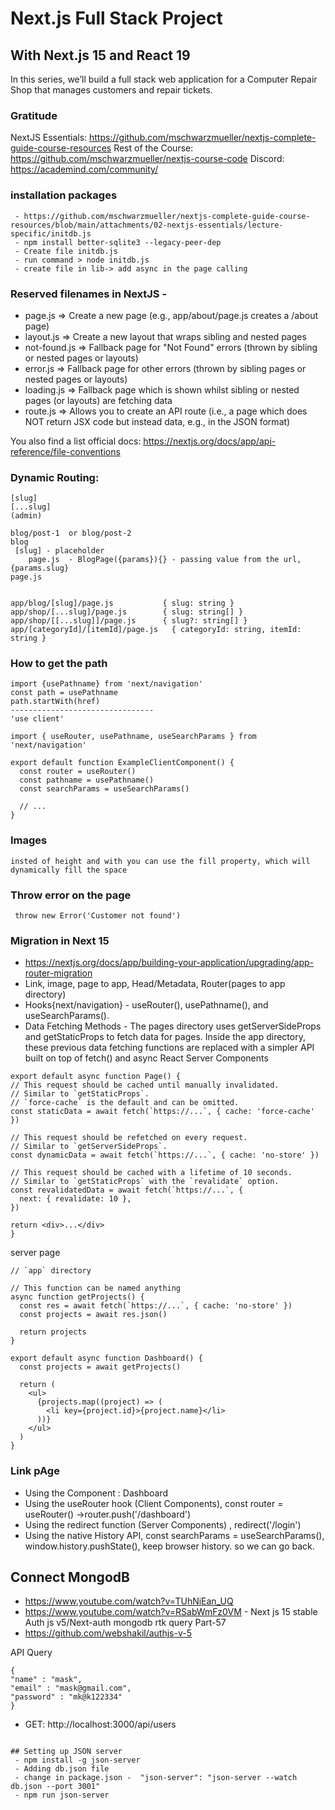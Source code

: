 # Next.js Full Stack Project

## With Next.js 15 and React 19

In this series, we’ll build a full stack web application for a Computer Repair Shop that manages customers and repair tickets.

### Gratitude 
NextJS Essentials: https://github.com/mschwarzmueller/nextjs-complete-guide-course-resources
Rest of the Course: https://github.com/mschwarzmueller/nextjs-course-code
Discord: https://academind.com/community/

### installation packages
```
 - https://github.com/mschwarzmueller/nextjs-complete-guide-course-resources/blob/main/attachments/02-nextjs-essentials/lecture-specific/initdb.js
 - npm install better-sqlite3 --legacy-peer-dep
 - Create file initdb.js
 - run command > node initdb.js
 - create file in lib-> add async in the page calling 
```
### Reserved filenames in NextJS -
 - page.js => Create a new page (e.g., app/about/page.js creates a <your-domain>/about page)
 - layout.js => Create a new layout that wraps sibling and nested pages
 - not-found.js => Fallback page for "Not Found" errors (thrown by sibling or nested pages or layouts)
 - error.js => Fallback page for other errors (thrown by sibling pages or nested pages or layouts)
 - loading.js => Fallback page which is shown whilst sibling or nested pages (or layouts) are fetching data
 - route.js => Allows you to create an API route (i.e., a page which does NOT return JSX code but instead data, e.g., in the JSON format)

You also find a list official docs: https://nextjs.org/docs/app/api-reference/file-conventions

### Dynamic Routing: 
```
[slug]
[...slug]
(admin)

blog/post-1  or blog/post-2
blog
 [slug] - placeholder
    page.js  - BlogPage({params}){} - passing value from the url, {params.slug}
page.js


app/blog/[slug]/page.js       	  { slug: string }
app/shop/[...slug]/page.js	      { slug: string[] }
app/shop/[[...slug]]/page.js      { slug?: string[] }
app/[categoryId]/[itemId]/page.js	{ categoryId: string, itemId: string }
```

### How to get the path
```
import {usePathname} from 'next/navigation'
const path = usePathname
path.startWith(href)
--------------------------------
'use client'
 
import { useRouter, usePathname, useSearchParams } from 'next/navigation'
 
export default function ExampleClientComponent() {
  const router = useRouter()
  const pathname = usePathname()
  const searchParams = useSearchParams()
 
  // ...
}
```

### Images
```
insted of height and with you can use the fill property, which will dynamically fill the space

```

### Throw error on the page 
```
 throw new Error('Customer not found')
```

### Migration in Next 15
 - https://nextjs.org/docs/app/building-your-application/upgrading/app-router-migration
 - Link, image, page to app, Head/Metadata, Router(pages to app directory)
  - Hooks{next/navigation} - useRouter(), usePathname(), and useSearchParams().
  - Data Fetching Methods - The pages directory uses getServerSideProps and getStaticProps to fetch data for pages. Inside the app directory, these previous data fetching functions are replaced with a simpler API built on top of fetch() and async React Server Components

  ```
export default async function Page() {
  // This request should be cached until manually invalidated.
  // Similar to `getStaticProps`.
  // `force-cache` is the default and can be omitted.
  const staticData = await fetch(`https://...`, { cache: 'force-cache' })
 
  // This request should be refetched on every request.
  // Similar to `getServerSideProps`.
  const dynamicData = await fetch(`https://...`, { cache: 'no-store' })
 
  // This request should be cached with a lifetime of 10 seconds.
  // Similar to `getStaticProps` with the `revalidate` option.
  const revalidatedData = await fetch(`https://...`, {
    next: { revalidate: 10 },
  })
 
  return <div>...</div>
}
```
server page 
```
// `app` directory
 
// This function can be named anything
async function getProjects() {
  const res = await fetch(`https://...`, { cache: 'no-store' })
  const projects = await res.json()
 
  return projects
}
 
export default async function Dashboard() {
  const projects = await getProjects()
 
  return (
    <ul>
      {projects.map((project) => (
        <li key={project.id}>{project.name}</li>
      ))}
    </ul>
  )
}

  ```


### Link pAge
 - Using the <Link> Component : <Link href="/dashboard">Dashboard</Link>
 - Using the useRouter hook (Client Components), const router = useRouter() ->router.push('/dashboard')
 - Using the redirect function (Server Components) ,  redirect('/login')
 - Using the native History API, const searchParams = useSearchParams(), window.history.pushState(), keep browser history. so we can go back.

## Connect MongodB
 - https://www.youtube.com/watch?v=TUhNiEan_UQ
 - https://www.youtube.com/watch?v=RSabWmFz0VM - Next js 15 stable Auth js v5/Next-auth mongodb rtk query Part-57
 - https://github.com/webshakil/authjs-v-5

API Query 

```
{ 
"name" : "mask", 
"email" : "mask@gmail.com", 
"password" : "mk@k122334"
}

```
 - GET: http://localhost:3000/api/users


```

## Setting up JSON server 
 - npm install -g json-server
 - Adding db.json file 
 - change in package.json -  "json-server": "json-server --watch db.json --port 3001"
 - npm run json-server  